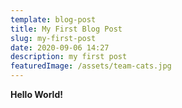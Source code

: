 ```yaml
---
template: blog-post
title: My First Blog Post
slug: my-first-post
date: 2020-09-06 14:27
description: my first post
featuredImage: /assets/team-cats.jpg
---
```

**Hello World!**